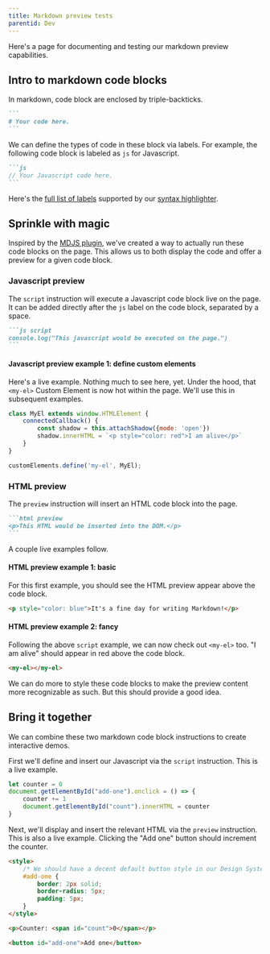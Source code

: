 ```yaml
---
title: Markdown preview tests
parentid: Dev
---
```


Here's a page for documenting and testing our markdown preview capabilities.

## Intro to markdown code blocks

In markdown, code block are enclosed by triple-backticks.

````markdown
```
# Your code here.
```
````

We can define the types of code in these block via labels. For example, the following code block is labeled as `js` for Javascript.


````markdown
```js
// Your Javascript code here.
```
````

Here's the [full list of labels](https://github.com/highlightjs/highlight.js/blob/main/SUPPORTED_LANGUAGES.md) supported by our [syntax highlighter](https://highlightjs.org/).

## Sprinkle with magic

Inspired by the [MDJS plugin](https://rocket.modern-web.dev/docs/eleventy-plugins/mdjs-unified/), we've created a way to actually run these code blocks on the page. This allows us to both display the code and offer a preview for a given code block.

### Javascript preview

The `script` instruction will execute a Javascript code block live on the page. It can be added directly after the `js` label on the code block, separated by a space.

````markdown
```js script
console.log("This javascript would be executed on the page.")
```
````

#### Javascript preview example 1: define custom elements

Here's a live example. Nothing much to see here, yet. Under the hood, that `<my-el>` Custom Element is now hot within the page. We'll use this in subsequent examples.

```js script
class MyEl extends window.HTMLElement {
    connectedCallback() {
        const shadow = this.attachShadow({mode: 'open'})
        shadow.innerHTML = `<p style="color: red">I am alive</p>`
    }
}

customElements.define('my-el', MyEl);
```

### HTML preview

The `preview` instruction will insert an HTML code block into the page. 

````markdown
```html preview
<p>This HTML would be inserted into the DOM.</p>
```
````

A couple live examples follow.

#### HTML preview example 1: basic

For this first example, you should see the HTML preview appear above the code block.

```html preview
<p style="color: blue">It's a fine day for writing Markdown!</p>
```

#### HTML preview example 2: fancy

Following the above `script` example, we can now check out `<my-el>` too. "I am alive" should appear in red above the code block.

```html preview
<my-el></my-el>
```

We can do more to style these code blocks to make the preview content more recognizable as such. But this should provide a good idea.

## Bring it together

We can combine these two markdown code block instructions to create interactive demos.

First we'll define and insert our Javascript via the `script` instruction. This is a live example.

```js script
let counter = 0
document.getElementById("add-one").onclick = () => {
    counter += 1
    document.getElementById("count").innerHTML = counter
}
```

Next, we'll display and insert the relevant HTML via the `preview` instruction. This is also a live example. Clicking the "Add one" button should increment the counter.

```html preview
<style>
    /* We should have a decent default button style in our Design System! */
    #add-one {
        border: 2px solid;
        border-radius: 5px;
        padding: 5px;
    }
</style>

<p>Counter: <span id="count">0</span></p>

<button id="add-one">Add one</button>
```
